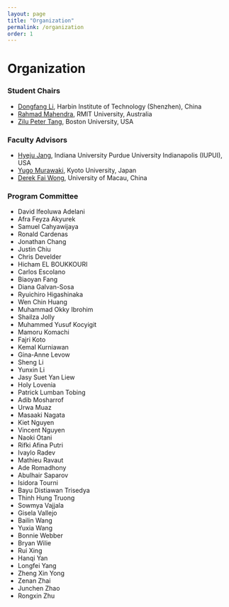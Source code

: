 ```yaml
---
layout: page
title: "Organization"
permalink: /organization
order: 1
---
```


# Organization

### Student Chairs

- [Dongfang Li](https://crazyofapple.github.io/), Harbin Institute of Technology (Shenzhen), China
- [Rahmad Mahendra](https://cs.ui.ac.id/en/personnel/rahmad-mahendra/), RMIT University, Australia
- [Zilu Peter Tang](https://pootiet.github.io/), Boston University, USA

<!-- - [Minghao Wu](https://minghao-wu.github.io/), Monash University, Australia
- [Haolan Zhang](https://www.linkedin.com/in/haolan-zhan-792b42196/o), Monash University, Australia
- [Jinming Michelle Zhao](https://www.linkedin.com/in/michelle-jinming-zhao-a82b0497/), Monash University, Australia -->

### Faculty Advisors

- [Hyeju Jang](https://cs.iupui.edu/~hyejuj/), Indiana University Purdue University Indianapolis (IUPUI), USA
- [Yugo Murawaki](https://murawaki.org/), Kyoto University, Japan
- [Derek Fai Wong](https://www.fst.um.edu.mo/people/derekfw/), University of Macau, China

### Program Committee

- David Ifeoluwa Adelani
- Afra Feyza Akyurek
- Samuel Cahyawijaya
- Ronald Cardenas
- Jonathan Chang
- Justin Chiu
- Chris Develder
- Hicham EL BOUKKOURI
- Carlos Escolano
- Biaoyan Fang
- Diana Galvan-Sosa
- Ryuichiro Higashinaka
- Wen Chin Huang
- Muhammad Okky Ibrohim
- Shailza Jolly
- Muhammed Yusuf Kocyigit
- Mamoru Komachi
- Fajri Koto
- Kemal Kurniawan
- Gina-Anne Levow
- Sheng Li
- Yunxin Li
- Jasy Suet Yan Liew
- Holy Lovenia
- Patrick Lumban Tobing
- Adib Mosharrof
- Urwa Muaz
- Masaaki Nagata
- Kiet Nguyen
- Vincent Nguyen
- Naoki Otani
- Rifki Afina Putri
- Ivaylo Radev
- Mathieu Ravaut
- Ade Romadhony
- Abulhair Saparov
- Isidora Tourni
- Bayu Distiawan Trisedya
- Thinh Hung Truong
- Sowmya Vajjala
- Gisela Vallejo
- Bailin Wang
- Yuxia Wang
- Bonnie Webber
- Bryan Wilie
- Rui Xing
- Hanqi Yan
- Longfei Yang
- Zheng Xin Yong
- Zenan Zhai
- Junchen Zhao
- Rongxin Zhu
